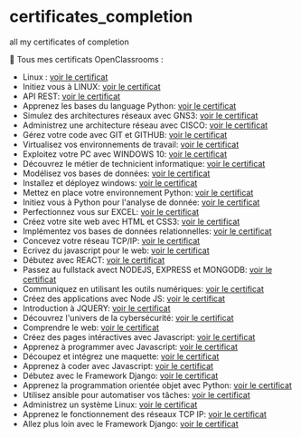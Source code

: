# certificates_completion
all my certificates of completion

📁 Tous mes certificats OpenClassrooms :
- Linux : [voir le certificat](https://openclassrooms.com/fr/course-certificates/5804624314)
- Initiez vous à LINUX: [voir le certificat](https://openclassrooms.com/course-certificates/1558637224)
- API REST: [voir le certificat](https://openclassrooms.com/fr/course-certificates/1104523604)
- Apprenez les bases du language Python: [voir le certificat](https://openclassrooms.com/course-certificates/7733790262)
- Simulez des architectures réseaux avec GNS3: [voir le certificat](https://openclassrooms.com/course-certificates/6529806498)
- Administrez une architecture réseau avec CISCO: [voir le certificat](https://openclassrooms.com/course-certificates/5527622975)
- Gérez votre code avec GIT et GITHUB: [voir le certificat](https://openclassrooms.com/course-certificates/1083036164)
- Virtualisez vos environnements de travail: [voir le certificat](https://openclassrooms.com/course-certificates/4937229380)
- Exploitez votre PC avec WINDOWS 10: [voir le certificat](https://openclassrooms.com/course-certificates/3974494178)
- Découvrez le métier de technicient informatique: [voir le certificat](https://openclassrooms.com/course-certificates/3631814283)
- Modélisez vos bases de données: [voir le certificat](https://openclassrooms.com/course-certificates/7096345599)
- Installez et déployez windows: [voir le certificat](https://openclassrooms.com/course-certificates/6294013931)
- Mettez en place votre environnement Python: [voir le certificat](https://openclassrooms.com/course-certificates/6996849207)
- Initiez vous à Python pour l'analyse de donnée: [voir le certificat](https://openclassrooms.com/course-certificates/9156930888)
- Perfectionnez vous sur EXCEL: [voir le certificat](https://openclassrooms.com/course-certificates/3642532805)
- Créez votre site web avec HTML et CSS3: [voir le certificat](https://openclassrooms.com/course-certificates/5185041338)
- Implémentez vos bases de données relationnelles: [voir le certificat](https://openclassrooms.com/course-certificates/7135259270)
- Concevez votre réseau TCP/IP: [voir le certificat](https://openclassrooms.com/course-certificates/6920387517)
- Ecrivez du javascript pour le web: [voir le certificat](https://openclassrooms.com/course-certificates/9879902602)
- Débutez avec REACT: [voir le certificat](https://openclassrooms.com/course-certificates/7011226400)
- Passez au fullstack avect NODEJS, EXPRESS et MONGODB: [voir le certificat](https://openclassrooms.com/course-certificates/4545872474)
- Communiquez en utilisant les outils numériques: [voir le certificat](https://openclassrooms.com/course-certificates/7134703111)
- Créez des applications avec Node JS: [voir le certificat](https://openclassrooms.com/course-certificates/9392199600)
- Introduction à JQUERY: [voir le certificat](https://openclassrooms.com/course-certificates/9520178250)
- Découvrez l'univers de la cybersécurité: [voir le certificat](https://openclassrooms.com/course-certificates/4605270057)
- Comprendre le web: [voir le certificat](https://openclassrooms.com/course-certificates/8924968828)
- Créez des pages intéractives avec Javascript: [voir le certificat](https://openclassrooms.com/course-certificates/6788649831)
- Apprenez à programmer avec Javascript: [voir le certificat](https://openclassrooms.com/course-certificates/8022550470)
- Découpez et intégrez une maquette: [voir le certificat](https://openclassrooms.com/course-certificates/6362660461)
- Apprenez à coder avec Javascript: [voir le certificat](https://openclassrooms.com/course-certificates/2032210898)
- Débutez avec le Framework Django: [voir le certificat](https://openclassrooms.com/course-certificates/1261460307)
- Apprenez la programmation orientée objet avec Python: [voir le certificat](https://openclassrooms.com/fr/course-certificates/7096489530)
- Utilisez ansible pour automatiser vos tâches: [voir le certificat](https://openclassrooms.com/fr/course-certificates/4044388679)
- Administrez un système Linux: [voir le certificat](https://openclassrooms.com/fr/course-certificates/3468900197)
- Apprenez le fonctionnement des réseaux TCP IP: [voir le certificat](https://openclassrooms.com/fr/course-certificates/9386704132)
- Allez plus loin avec le Framework Django: [voir le certificat](https://openclassrooms.com/fr/course-certificates/2359193715)








